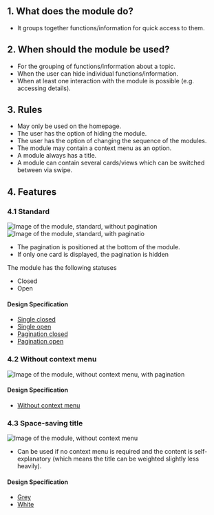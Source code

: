 ## 1. What does the module do? 
*   It groups together functions/information for quick access to them.  

## 2. When should the module be used? 
*   For the grouping of functions/information about a topic. 
*   When the user can hide individual functions/information. 
*   When at least one interaction with the module is possible (e.g. accessing details).

## 3. Rules 
*   May only be used on the homepage. 
*   The user has the option of hiding the module. 
*   The user has the option of changing the sequence of the modules. 
*   The module may contain a context menu as an option. 
*   A module always has a title. 
*   A module can contain several cards/views which can be switched between via swipe.

## 4. Features 
### 4.1 Standard
![Image of the module, standard, without pagination](https://raw.githubusercontent.com/sbb-design-systems/design-system-mobile-documentation/master/documentation/modules/modul/images/MM18_Single.png 'class: image')
![Image of the module, standard, with paginatio](https://raw.githubusercontent.com/sbb-design-systems/design-system-mobile-documentation/master/documentation/modules/modul/images/MM18_Pagination.png 'class: image')
*   The pagination is positioned at the bottom of the module. 
*   If only one card is displayed, the pagination is hidden

The module has the following statuses 
* Closed
* Open

#### Design Specification
*   [Single closed](https://sbb.invisionapp.com/d/main#/console/14051805/322943594/inspect)
*   [Single open](https://sbb.invisionapp.com/d/main#/console/14051805/322943595/inspect)
*   [Pagination closed](https://sbb.invisionapp.com/d/main#/console/14051805/322943594/inspect)
*   [Pagination open](https://sbb.invisionapp.com/d/main#/console/14051805/322943595/inspect)

### 4.2 Without context menu 
![Image of the module, without context menu, with pagination](https://raw.githubusercontent.com/sbb-design-systems/design-system-mobile-documentation/master/documentation/modules/modul/images/MM18_ohne_Header.png 'class: image')

#### Design Specification
*   [Without context menu](https://sbb.invisionapp.com/d/main#/console/14051805/322943593/inspect)

### 4.3 Space-saving title 
![Image of the module, without context menu](https://raw.githubusercontent.com/sbb-design-systems/design-system-mobile-documentation/master/documentation/modules/modul/images/MM18_Platzsparender_Titel.png 'class: image')

* Can be used if no context menu is required and the content is self-explanatory (which means the title can be weighted slightly less heavily). 

#### Design Specification
*   [Grey](https://sbb.invisionapp.com/d/main#/console/14051805/322943594/inspect)
*   [White](https://sbb.invisionapp.com/d/main#/console/14051805/322943595/inspect)